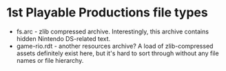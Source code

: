 # 1st Playable Productions file types

- fs.arc - zlib compressed archive. Interestingly, this archive contains hidden Nintendo DS-related text.
- game-rio.rdt - another resources archive? A load of zlib-compressed assets definitely exist here, but it's hard to sort through without any file names or file hierarchy.
